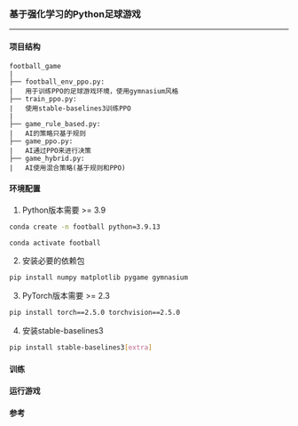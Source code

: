 ### 基于强化学习的Python足球游戏
___
#### 项目结构
```text
football_game
|
├── football_env_ppo.py:  
|   用于训练PPO的足球游戏环境，使用gymnasium风格
├── train_ppo.py: 
|   使用stable-baselines3训练PPO
|
├── game_rule_based.py: 
|   AI的策略只基于规则
├── game_ppo.py: 
|   AI通过PPO来进行决策
├── game_hybrid.py: 
|   AI使用混合策略(基于规则和PPO)
```

#### 环境配置
1. Python版本需要 >= 3.9
```bash
conda create -n football python=3.9.13
```
```bash
conda activate football
```
2. 安装必要的依赖包
```bash
pip install numpy matplotlib pygame gymnasium
```
3. PyTorch版本需要 >= 2.3
```bash
pip install torch==2.5.0 torchvision==2.5.0
```
4. 安装stable-baselines3
```bash
pip install stable-baselines3[extra]
```

#### 训练

#### 运行游戏

#### 参考